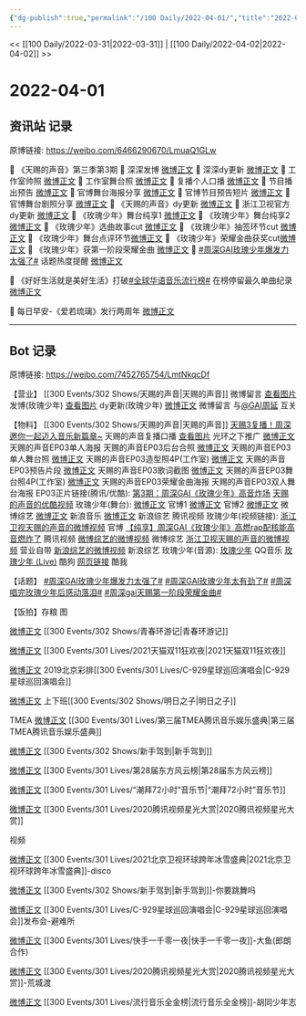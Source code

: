```yaml
---
{"dg-publish":true,"permalink":"/100 Daily/2022-04-01/","title":"2022-04-01","created":"2022-11-17T21:43:01.000+08:00","updated":"2023-04-11T14:46:34.000+08:00"}
---
```



<< [[100 Daily/2022-03-31\|2022-03-31]] | [[100 Daily/2022-04-02\|2022-04-02]] >>

# 2022-04-01

## 资讯站 记录

原博链接: https://weibo.com/6466290670/LmuaQ1GLw

💫 《天赐的声音》第三季第3期
🌹 深深发博 [微博正文](https://m.weibo.cn/6466290670/4753559335206962)
🌹 深深dy更新 [微博正文](https://m.weibo.cn/6466290670/4753570764690146)
🌹 工作室帅照 [微博正文](https://m.weibo.cn/6466290670/4753535127001095)
🌹 工作室舞台照 [微博正文](https://m.weibo.cn/6466290670/4753567317233645)
🌹 复播个人口播 [微博正文](https://m.weibo.cn/6466290670/4753429636058583)
🌹 节目播出预告 [微博正文](https://m.weibo.cn/6466290670/4753518890061381)
🌹 官博舞台海报分享 [微博正文](https://m.weibo.cn/6466290670/4753530592168698)
🌹 官博节目预告短片 [微博正文](https://m.weibo.cn/6466290670/4753536749144997)
🌹 官博舞台剧照分享 [微博正文](https://m.weibo.cn/6466290670/4753534510438284)
🌹 《天赐的声音》dy更新 [微博正文](https://m.weibo.cn/6466290670/4753545616165838)
🌹 浙江卫视官方dy更新 [微博正文](https://m.weibo.cn/6466290670/4753553095131806)
🌹 《玫瑰少年》舞台纯享1 [微博正文](https://m.weibo.cn/6466290670/4753566264983813)
🌹 《玫瑰少年》舞台纯享2 [微博正文](https://m.weibo.cn/6466290670/4753557284199257)
🌹 《玫瑰少年》选曲故事cut [微博正文](https://m.weibo.cn/6466290670/4753578914221061)
🌹 《玫瑰少年》抽签环节cut [微博正文](https://m.weibo.cn/6466290670/4753588599390814)
🌹 《玫瑰少年》舞台点评环节[微博正文](https://m.weibo.cn/6466290670/4753573127131440)
🌹 《玫瑰少年》荣耀金曲获奖cut[微博正文](https://m.weibo.cn/6466290670/4753586321624597)
🌹 《玫瑰少年》获第一阶段荣耀金曲 [微博正文](https://m.weibo.cn/6466290670/4753570241709285)
🌹 [#周深GAI玫瑰少年爆发力太强了#](https://s.weibo.com/weibo?q=%23%E5%91%A8%E6%B7%B1GAI%E7%8E%AB%E7%91%B0%E5%B0%91%E5%B9%B4%E7%88%86%E5%8F%91%E5%8A%9B%E5%A4%AA%E5%BC%BA%E4%BA%86%23) 话题热度提醒 [微博正文](https://m.weibo.cn/6466290670/4753566122380806)

💫 《好好生活就是美好生活》打破[#全球华语音乐流行榜#](https://s.weibo.com/weibo?q=%23%E5%85%A8%E7%90%83%E5%8D%8E%E8%AF%AD%E9%9F%B3%E4%B9%90%E6%B5%81%E8%A1%8C%E6%A6%9C%23) 在榜停留最久单曲纪录 [微博正文](https://m.weibo.cn/6466290670/4753564380960602)

💫 每日早安-《爱若琉璃》发行两周年 [微博正文](https://m.weibo.cn/6466290670/4753350899270947)

---
## Bot 记录

原博链接: https://weibo.com/7452765754/LmtNkqcDf

【营业】
[[300 Events/302 Shows/天赐的声音\|天赐的声音]]
[](https://m.weibo.cn/1736988591/4749486801551906) 微博留言 [查看图片](https://wx3.sinaimg.cn/large/6eb293b4gy1h0ud2x6bc6j20u007r3z6.jpg)
[](https://m.weibo.cn/1736988591/4753558354004488) 发博(玫瑰少年)
[查看图片](https://wx2.sinaimg.cn/large/6eb293b4gy1h0ulec2phyj20ku1127de.jpg) dy更新(玫瑰少年)
[微博正文](https://m.weibo.cn/2177142893/4753566776952129) 微博留言
与[@GAI周延](https://weibo.com/n/GAI%E5%91%A8%E5%BB%B6) 互关

【物料】
[[300 Events/302 Shows/天赐的声音\|天赐的声音]]
[天赐3复播！周深邀你一起迈入音乐新篇章~](https://weibo.cn/sinaurl?u=http%3A%2F%2Fm.v.qq.com%2Fplay.html%3Fcid%3D%26vid%3Du00424c1mbs%26url_from%3Dshare%26second_share%3D0%26share_from%3Dsina) 天赐的声音复播口播
[查看图片](https://wx3.sinaimg.cn/large/6eb293b4gy1h0ubj3pgglj20yi1u6to4.jpg) 光环之下推广
[微博正文](https://m.weibo.cn/1315706994/4753527270278627) 天赐的声音EP03单人海报
[](https://m.weibo.cn/1846843604/4753530025672954) 天赐的声音EP03后台合照
[微博正文](https://m.weibo.cn/1315706994/4753533334720437) 天赐的声音EP03单人舞台照
[微博正文](https://m.weibo.cn/7478855230/4753534518826775) 天赐的声音EP03造型照4P(工作室)
[微博正文](https://m.weibo.cn/1315706994/4753534803252355) 天赐的声音EP03预告片段
[微博正文](https://m.weibo.cn/1315706994/4753562499029295) 天赐的声音EP03歌词截图
[微博正文](https://m.weibo.cn/7478855230/4753565338044932) 天赐的声音EP03舞台照4P(工作室)
[微博正文](https://m.weibo.cn/1315706994/4753566399202999) 天赐的声音EP03荣耀金曲海报
[](https://m.weibo.cn/1846843604/4753564490012225) 天赐的声音EP03双人舞台海报
EP03正片链接(腾讯/优酷):
[第3期：周深GAI《玫瑰少年》高音炸场](https://weibo.cn/sinaurl?u=http%3A%2F%2Fv.qq.com%2Fx%2Fcover%2Fmzc002003uv4pjy%2Fg0042eeakr4.html)
[天赐的声音的优酷视频](https://weibo.cn/sinaurl?u=https%3A%2F%2Fv.youku.com%2Fv_show%2Fid_XNTg0Nzg1MjgxNg%3D%3D.html%3Fx%26sharefrom%3Dandroid%26scene%3Dlong%26playMode%3D%26sharekey%3D56396b85f06606b87951aa62856ecc5b5)
玫瑰少年(舞台):
[微博正文](https://m.weibo.cn/1315706994/4753558803321080) 官博1
[微博正文](https://m.weibo.cn/1315706994/4753561110189848) 官博2
[微博正文](https://m.weibo.cn/2110705772/4753559860284979) 微博综艺
[微博正文](https://m.weibo.cn/1266269835/4753554709155960) 新浪音乐
[微博正文](https://m.weibo.cn/1878335471/4753553359376943) 新浪综艺
[](https://m.weibo.cn/2591595652/4753559063372280) 腾讯视频
玫瑰少年(视频链接):
[浙江卫视天赐的声音的微博视频](https://video.weibo.com/show?fid=1034:4753559791796434) 官博
[【纯享】周深GAI《玫瑰少年》高燃rap配核能高音燃炸了](https://weibo.cn/sinaurl?u=http%3A%2F%2Fv.qq.com%2Fx%2Fcover%2Fmzc002003uv4pjy%2Fx0042z83asu.html) 腾讯视频
[微博综艺的微博视频](https://video.weibo.com/show?fid=1034:4753559682744381) 微博综艺
[浙江卫视天赐的声音的微博视频](https://video.weibo.com/show?fid=1034:4753518603731116) 营业自带
[新浪综艺的微博视频](https://video.weibo.com/show?fid=1034:4753539944349920) 新浪综艺
玫瑰少年(音源):
[玫瑰少年](https://weibo.cn/sinaurl?u=https%3A%2F%2Fc.y.qq.com%2Fbase%2Ffcgi-bin%2Fu%3F__%3DpwPHllNM4AmY) QQ音乐
[玫瑰少年 (Live)](https://weibo.cn/sinaurl?u=https%3A%2F%2Ft1.kugou.com%2Fsong.html%3Fid%3DnsEX35zyV2) 酷狗
[网页链接](https://weibo.cn/sinaurl?u=https%3A%2F%2Fm.kuwo.cn%2Fyinyue%2F215529168%3Ff%3Darphone%26t%3Dsinawb%26isstar%3D0) 酷我

【话题】
[#周深GAI玫瑰少年爆发力太强了#](https://s.weibo.com/weibo?q=%23%E5%91%A8%E6%B7%B1GAI%E7%8E%AB%E7%91%B0%E5%B0%91%E5%B9%B4%E7%88%86%E5%8F%91%E5%8A%9B%E5%A4%AA%E5%BC%BA%E4%BA%86%23)
[#周深GAI玫瑰少年太有劲了#](https://s.weibo.com/weibo?q=%23%E5%91%A8%E6%B7%B1GAI%E7%8E%AB%E7%91%B0%E5%B0%91%E5%B9%B4%E5%A4%AA%E6%9C%89%E5%8A%B2%E4%BA%86%23)
[#周深唱完玫瑰少年后感动落泪#](https://s.weibo.com/weibo?q=%23%E5%91%A8%E6%B7%B1%E5%94%B1%E5%AE%8C%E7%8E%AB%E7%91%B0%E5%B0%91%E5%B9%B4%E5%90%8E%E6%84%9F%E5%8A%A8%E8%90%BD%E6%B3%AA%23)
[#周深gai天赐第一阶段荣耀金曲#](https://s.weibo.com/weibo?q=%23%E5%91%A8%E6%B7%B1gai%E5%A4%A9%E8%B5%90%E7%AC%AC%E4%B8%80%E9%98%B6%E6%AE%B5%E8%8D%A3%E8%80%80%E9%87%91%E6%9B%B2%23)

【饭拍】存粮
图

[微博正文](https://m.weibo.cn/6586673225/4621180378285792) [[300 Events/302 Shows/青春环游记\|青春环游记]]

[微博正文](https://m.weibo.cn/5219918112/4753389521472364) [[300 Events/301 Lives/2021天猫双11狂欢夜\|2021天猫双11狂欢夜]]

[微博正文](https://m.weibo.cn/2975204920/4753254665684427) 2019北京彩排[[300 Events/301 Lives/C-929星球巡回演唱会\|C-929星球巡回演唱会]]

[微博正文](https://m.weibo.cn/7286613425/4620962119291490) 上下班[[300 Events/302 Shows/明日之子\|明日之子]]

[](https://m.weibo.cn/5386349141/4753399545070128) TMEA
[微博正文](https://m.weibo.cn/6464427183/4753499777140116) [[300 Events/301 Lives/第三届TMEA腾讯音乐娱乐盛典\|第三届TMEA腾讯音乐娱乐盛典]]

[微博正文](https://m.weibo.cn/6873250805/4753407065724366) [[300 Events/302 Shows/新手驾到\|新手驾到]]

[微博正文](https://m.weibo.cn/7614261260/4753448229143715) [[300 Events/301 Lives/第28届东方风云榜\|第28届东方风云榜]]

[微博正文](https://m.weibo.cn/6987697229/4753454657962657) [[300 Events/301 Lives/“潮拜72小时”音乐节\|“潮拜72小时”音乐节]]

[微博正文](https://m.weibo.cn/5219918112/4753465811668596) [[300 Events/301 Lives/2020腾讯视频星光大赏\|2020腾讯视频星光大赏]]

视频

[微博正文](https://m.weibo.cn/7305576848/4753379298903369) [[300 Events/301 Lives/2021北京卫视环球跨年冰雪盛典\|2021北京卫视环球跨年冰雪盛典]]-disco

[微博正文](https://m.weibo.cn/1852614765/4753240573085963) [[300 Events/302 Shows/新手驾到\|新手驾到]]-你要跳舞吗

[微博正文](https://m.weibo.cn/2815458843/4753383929419640) [[300 Events/301 Lives/C-929星球巡回演唱会\|C-929星球巡回演唱会]]发布会-避难所

[微博正文](https://m.weibo.cn/6490042819/4753251746711021) [[300 Events/301 Lives/快手一千零一夜\|快手一千零一夜]]-大鱼(郎朗合作)

[微博正文](https://m.weibo.cn/6906188259/4621138976834610) [[300 Events/301 Lives/2020腾讯视频星光大赏\|2020腾讯视频星光大赏]]-荒城渡

[微博正文](https://m.weibo.cn/5625009813/4753417526578256) [[300 Events/301 Lives/流行音乐全金榜\|流行音乐全金榜]]-胡同少年志
